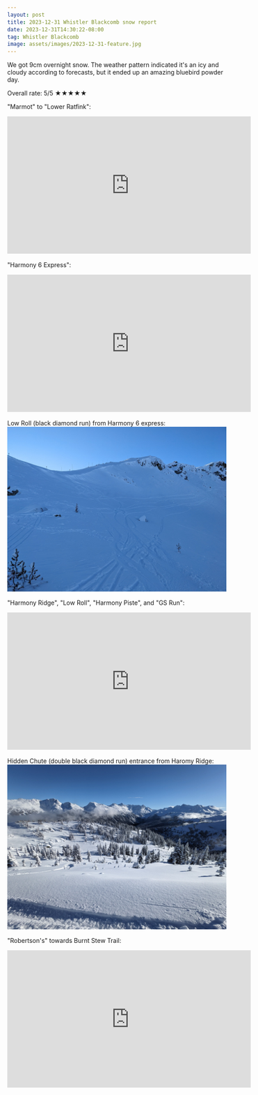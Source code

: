 ```yaml
---
layout: post
title: 2023-12-31 Whistler Blackcomb snow report
date: 2023-12-31T14:30:22-08:00
tag: Whistler Blackcomb
image: assets/images/2023-12-31-feature.jpg
---
```

We got 9cm overnight snow. The weather pattern indicated it's an icy and cloudy according to forecasts, but it ended up an amazing bluebird powder day.

Overall rate: 5/5 ★★★★★

"Marmot" to "Lower Ratfink":
<iframe width="560" height="315" src="https://www.youtube.com/embed/MTzL7_Px46A?si=vQ_QXi4LrGpBDqfg" title="YouTube video player" frameborder="0" allow="accelerometer; autoplay; clipboard-write; encrypted-media; gyroscope; picture-in-picture; web-share" allowfullscreen></iframe>

"Harmony 6 Express":
<iframe width="560" height="315" src="https://www.youtube.com/embed/EKrK3OlZllw?si=Qe8u_G0F3gCltn0I" title="YouTube video player" frameborder="0" allow="accelerometer; autoplay; clipboard-write; encrypted-media; gyroscope; picture-in-picture; web-share" allowfullscreen></iframe>

Low Roll (black diamond run) from Harmony 6 express:
![](/assets/images/2023-12-31-low-roll.jpg)

"Harmony Ridge", "Low Roll", "Harmony Piste", and "GS Run":
<iframe width="560" height="315" src="https://www.youtube.com/embed/9q5caiCNGlE?si=N1f1Ye9OQ0N1O3nn" title="YouTube video player" frameborder="0" allow="accelerometer; autoplay; clipboard-write; encrypted-media; gyroscope; picture-in-picture; web-share" allowfullscreen></iframe>

Hidden Chute (double black diamond run) entrance from Haromy Ridge:
![](/assets/images/2023-12-31-hidden-chute.jpg)

"Robertson's" towards Burnt Stew Trail:
<iframe width="560" height="315" src="https://www.youtube.com/embed/6biDbwzJ_F4?si=8VUWc38gtXVqTvOk" title="YouTube video player" frameborder="0" allow="accelerometer; autoplay; clipboard-write; encrypted-media; gyroscope; picture-in-picture; web-share" allowfullscreen></iframe>
